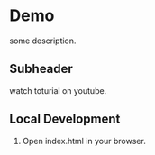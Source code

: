 # Demo

some description.

## Subheader

watch toturial on youtube.

## Local Development

1. Open index.html in your browser.
